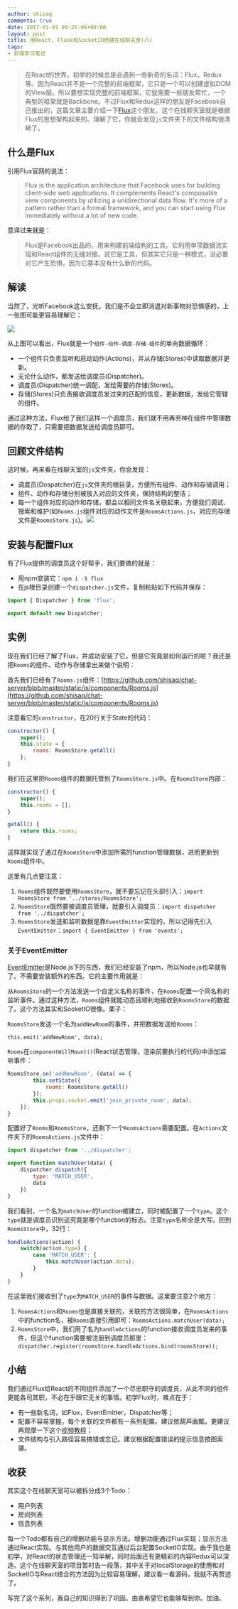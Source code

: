 ```yaml
---
author: shisaq
comments: true
date: 2017-01-01 09:25:06+00:00
layout: post
title: 用React, Flask和SocketIO搭建在线聊天室(八)
tags:
- 前端学习笔记
---
```


> 在React的世界，初学的时候总是会遇到一些新奇的名词：Flux，Redux等。因为React并不是一个完整的前端框架，它只是一个可以创建虚拟DOM的View层。所以要想实现完整的前端框架，它就需要一些朋友帮忙，一个典型的框架就是Backbone。不过Flux和Redux这样的朋友是Facebook自己推出的，这篇文章主要介绍一下[Flux](https://facebook.github.io/flux/)这个朋友。这个在线聊天室就是根据Flux的思想架构起来的。理解了它，你就会发现`js`文件夹下的文件结构很清晰了。

## 什么是Flux

引用Flux官网的说法：

> Flux is the application architecture that Facebook uses for building client-side web applications. It complements React's composable view components by utilizing a unidirectional data flow. It's more of a pattern rather than a formal framework, and you can start using Flux immediately without a lot of new code.

意译过来就是：

> Flux是Facebook出品的，用来构建前端结构的工具。它利用单项数据流实现和React组件的无缝对接。说它是工具，但其实它只是一种模式，没必要对它产生恐惧，因为它基本没有什么新的代码。

## 解读

当然了，光听Facebook这么安抚，我们是不会立即消退对新事物对恐惧感的，上一张图可能更容易理解它：

![](http://7xpx1z.com1.z0.glb.clouddn.com/fjlux.png)

从上图可以看出，Flux就是一个`组件-动作-调度-存储-组件`的单向数据循环：

 * 一个组件只负责监听和启动动作(Actions)，并从存储(Stores)中读取数据并更新。
 * 无论什么动作，都发送给调度员(Dispatcher)。
 * 调度员(Dispatcher)统一调配，发给需要的存储(Stores)。
 * 存储(Stores)只负责接收调度员发过来的匹配的信息，更新数据，发给它管辖的组件。

通过这种方法，Flux给了我们这样一个调度员，我们就不用再劳神在组件中管理数据的存取了，只需要把数据发送给调度员即可。

## 回顾文件结构

这时候，再来看在线聊天室的`js`文件夹，你会发现：

 * 调度员(Dospatcher)在`js`文件夹的根目录，方便所有组件、动作和存储调用；
 * 组件、动作和存储分别被放入对应的文件夹，保持结构的整洁；
 * 每一个组件对应的动作和存储，都会以相同文件名关联起来，方便我们调试、搜索和维护(如`Rooms.js`组件对应的动作文件是`RoomsActions.js`，对应的存储文件是`RoomsStore.js`)。![](http://7xpx1z.com1.z0.glb.clouddn.com/fluxrelationship.png)

## 安装与配置Flux

有了Flux提供的调度员这个好帮手，我们要做的就是：

 * 用npm安装它：`npm i -S flux`
 * 在js根目录创建一个`dispatcher.js`文件，复制粘贴如下代码并保存：

```javascript
import { Dispatcher } from 'flux';

export default new Dispatcher;
```

## 实例

现在我们已经了解了Flux，并成功安装了它，但是它究竟是如何运行的呢？我还是把`Rooms`的组件、动作与存储拿出来做个说明：

首先我们已经有了`Rooms.js`组件：[https://github.com/shisaq/chat-server/blob/master/static/js/components/Rooms.js](https://github.com/shisaq/chat-server/blob/master/static/js/components/Rooms.js)

注意看它的`constructor`，在20行关于State的代码：

```javascript
constructor() {
    super();
    this.state = {
        rooms: RoomsStore.getAll()
    };
}
```

我们在这里把`Rooms`组件的数据托管到了`RoomsStore.js`中。在`RoomsStore`内部：

```javascript
constructor() {
    super();
    this.rooms = [];
}

getAll() {
    return this.rooms;
}
```

这样就实现了通过在`RoomsStore`中添加所需的function管理数据，进而更新到`Rooms`组件中。

这里有几点要注意：

 1. `Rooms`组件既然要使用`RoomsStore`，就不要忘记在头部引入：`import RoomsStore from '../stores/RoomsStore';`
 2. `RoomsStore`既然要被调度员管理，就要引入调度员：`import dispatcher from '../dispatcher';`
 3. `RoomsStore`发送和监听数据是靠`EventEmitter`实现的，所以记得先引入`EventEmitter`：`import { EventEmitter } from 'events';`

### 关于EventEmitter

[EventEmitter](https://nodejs.org/api/events.html#events_class_eventemitter)是Node.js下的东西，我们已经安装了npm，所以Node.js也早就有了。不需要安装额外的东西。它的主要作用就是：

从`RoomsStore`的一个方法发送一个自定义名称的事件，在`Rooms`配置一个同名称的监听事件。通过这种方法，`Rooms`组件就能动态且顺利地接收到`RoomsStore`的数据了。这个方法其实和SocketIO很像。栗子：

`RoomsStore`发送一个名为`addNewRoom`的事件，并把数据发送给`Rooms`：

`this.emit('addNewRoom', data);`

`Rooms`在`componentWillMount()`(React状态管理，渲染前要执行的代码)中添加监听事件：

```javascript
RoomsStore.on('addNewRoom', (data) => {
        this.setState({
            rooms: RoomsStore.getAll()
        });
        this.props.socket.emit('join_private_room', data);
    });
}
```

配置好了`Rooms`和`RoomsStore`，还剩下一个`RoomsActions`需要配置。在`Actions`文件夹下的`RoomsActions.js`文件中：

```javascript
import dispatcher from '../dispatcher';

export function matchUser(data) {
    dispatcher.dispatch({
        type: 'MATCH_USER',
        data
    })
}
```

我们看到，一个名为`matchUser`的function被建立，同时被配置了一个`type`。这个`type`就是调度员识别这究竟是哪个function的标志。注意`type`名称全是大写。回到`RoomsStore`中，32行：

```javascript
handleActions(action) {
    switch(action.type) {
        case 'MATCH_USER': {
            this.matchUser(action.data);
        }
    }
}
```

在这里我们接收到了`type`为`MATCH_USER`的事件与数据。这里要注意2个地方：

 1. `RoomsActions`和`Rooms`也是直接关联的，关联的方法很简单，在`RoomsActions`中的function名，被`Rooms`直接引用即可：`RoomsActions.matchUser(data);`
 2. `RoomsStore`中，我们用了名为`handleActions`的function接收调度员发来的事件，但这个function需要被注册到调度员那里：`dispatcher.register(roomsStore.handleActions.bind(roomsStore));`

## 小结

我们通过Flux给React的不同组件添加了一个尽忠职守的调度员，从此不同的组件更能各司其职，不必在乎跟它无关的事情。初学Flux时，难点在于：
 * 有一些新名词，如Flux，EventEmitter，Dispatcher等；
 * 配置不容易掌握，每个关联的文件都有一系列配置。建议依葫芦画瓢，更建议再观摩一下这个[视频教程](https://www.youtube.com/playlist?list=PLoYCgNOIyGABj2GQSlDRjgvXtqfDxKm5b)；
 * 文件结构与引入路径容易搞错或忘记。建议根据配置错误的提示信息按图索骥。

## 收获

其实这个在线聊天室可以被拆分成3个Todo：

 * 用户列表
 * 房间列表
 * 信息列表

每一个Todo都有自己的增删功能与显示方法。增删功能通过Flux实现；显示方法通过React实现。与其他用户的数据交互通过后台配置SocketIO实现。由于我也是初学，对React的状态管理还一知半解，同时后面还有更精彩的内容Redux可以深造。这个在线聊天室的项目暂时告一段落，其中关于对localStorage的使用和对SocketIO与React结合的方法因为比较容易理解，建议看一看源码，我就不再赘述了。

写完了这个系列，我自己的知识得到了巩固。由衷希望它也能够帮到你。加油。